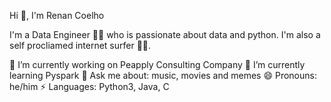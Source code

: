 Hi 👋, I'm Renan Coelho

I'm a Data Engineer 👨‍💻 who is passionate about data and python. I'm also a self procliamed internet surfer 🏄‍♂️.

🔭 I’m currently working on Peapply Consulting Company
🌱 I’m currently learning Pyspark
💬 Ask me about: music, movies and memes
😄 Pronouns: he/him
⚡ Languages: Python3, Java, C
